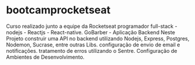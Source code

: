# bootcamprocketseat
Curso realizado junto a equipe da Rocketseat programador full-stack - nodejs - Reactjs - React-native.
GoBarber - Aplicação Backend
Neste Projeto construir uma API no backend utilizando Nodejs, Express, Postgres, Nodemon, Sucrase, entre outras Libs. 
configuração de envio de email e notificações. tratamento de erros utilizando o Sentre. Configuração de Ambientes de Desenvolvimento. 
